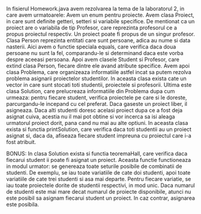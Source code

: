 In fisierul Homework.java avem rezolvarea la tema de la laboratorul 2, in care avem urmatoarele:
Avem un enum pentru proiecte. Avem clasa Proiect, in care sunt definite getteri, setteri si
variabile specifice. De mentionat ca un proiect are o variabila de tip Profesor, 
care reprezinta profesorul ce a propus proiectul respectiv. Un proiect poate fi propus de un singur profesor.
Clasa Person reprezinta entitati care sunt persoane, adica au nume si data nasterii. Aici avem o functie 
speciala equals, care verifica daca doua persoane nu sunt la fel, comparandu-le si determinand daca este vorba
despre aceeasi persoana. Apoi avem clasele Student si Profesor, care extind clasa Person, fiecare dintre ele avand atribute specifice.
Avem apoi clasa Problema, care organizeaza informatiile astfel incat sa putem rezolva problema asignarii 
proiectelor studentilor. In aceasta clasa exista cate un vector in care sunt stocati toti studentii, proiectele si profesorii.
Ultima este clasa Solution, care prelucreaza informatiile din Problema dupa cum urmeaza: pentru 
fiecare student, verifica proiectele pe care si le doreste, parcurgandu-le incepand cu cel preferat.
Daca gaseste un proiect liber, il asigneaza. Daca alti studenti doresc acelasi proiect dupa ce a fost deja
asignat cuiva, acestia nu il mai pot obtine si vor incerca sa isi aleaga urmatorul proiect dorit, pana cand nu
mai au alte optiuni. In aceasta clasa exista si functia printSolution, care verifica daca toti studentii au 
un proiect asignat si, daca da, afiseaza fiecare student impreuna cu proiectul care i-a fost atribuit.

BONUS: In clasa Solution exista si functia teoremaHall, care verifica daca fiecarui student ii poate fi 
asignat un proiect. Aceasta functie functioneaza in modul urmator: se genereaza toate seturile posibile
de combinatii de studenti. De exemplu, se iau toate variatiile de cate doi studenti, apoi toate variatiile 
de cate trei studenti si asa mai departe. Pentru fiecare variatie, se iau toate proiectele dorite de studentii 
respectivi, in mod unic. Daca numarul de studenti este mai mare decat numarul de proiecte disponibile, atunci nu este posibil
sa asignam fiecarui student un proiect. In caz contrar, asignarea este posibila.

